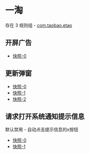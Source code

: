 # 一淘

存在 3 规则组 - [com.taobao.etao](/src/apps/com.taobao.etao.ts)

## 开屏广告

- [快照-0](https://gkd-kit.songe.li/import/12727451)

## 更新弹窗

- [快照-0](https://gkd-kit.gitee.io/import/12684250)
- [快照-1](https://gkd-kit.songe.li/import/12727457)
- [快照-2](https://gkd-kit.gitee.io/import/12684244)

## 请求打开系统通知提示信息

默认禁用 - 自动点击提示信息的x按钮

- [快照-0](https://gkd-kit.gitee.io/import/12684278)
- [快照-1](https://gkd-kit.gitee.io/import/12684351)
